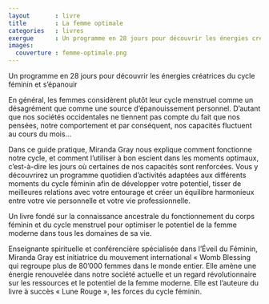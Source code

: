 ```yaml
---
layout       : livre
title        : La femme optimale
categories   : livres
exergue      : Un programme en 28 jours pour découvrir les énergies créatrices du cycle féminin et s’épanouir
images:
  couverture : femme-optimale.png
---
```


Un programme en 28 jours pour découvrir les énergies créatrices du cycle féminin et s’épanouir

<!-- ![couverture](../../../../images-livres/femme-optimale.png) -->

En général, les femmes considèrent plutôt leur cycle menstruel comme un désagrément que comme une source d’épanouissement personnel. D’autant que nos sociétés occidentales ne tiennent pas compte du fait que nos pensées, notre comportement et par conséquent, nos capacités fluctuent au cours du mois...

Dans ce guide pratique, Miranda Gray nous explique comment fonctionne notre cycle, et comment l’utiliser à bon escient dans les moments optimaux, c’est-à-dire les jours où certaines de nos capacités sont renforcées. Vous y découvrirez un programme quotidien d’activités adaptées aux différents moments du cycle féminin afin de développer votre potentiel, tisser de meilleures relations avec votre entourage et créer un équilibre harmonieux entre votre vie personnelle et votre vie professionnelle.

Un livre fondé sur la connaissance ancestrale du fonctionnement du corps féminin et du cycle menstruel pour optimiser le potentiel de la femme moderne dans tous les domaines de sa vie.

Enseignante spirituelle et conférencière spécialisée dans l’Éveil du Féminin, Miranda Gray est initiatrice du mouvement international « Womb Blessing qui regroupe plus de 80’000 femmes dans le monde entier. Elle amène une énergie renouvelée dans notre société actuelle et un regard révolutionnaire sur les ressources et le potentiel de la femme moderne. Elle est l’auteure du livre à succès « Lune Rouge », les forces du cycle féminin.
